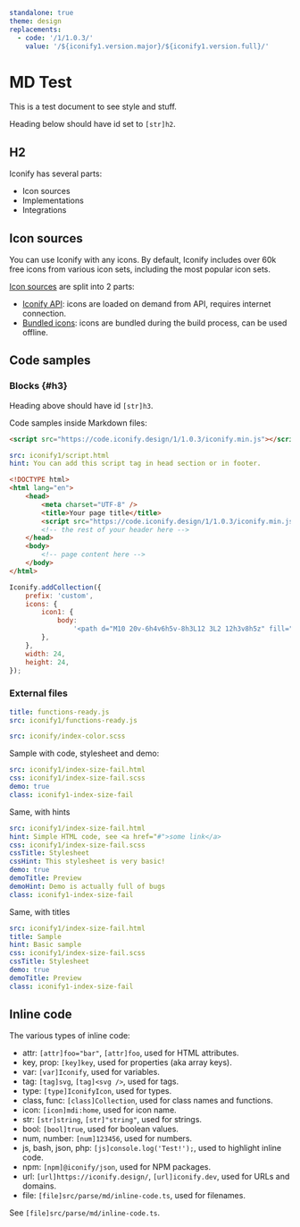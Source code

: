 ```yaml
standalone: true
theme: design
replacements:
  - code: '/1/1.0.3/'
    value: '/${iconify1.version.major}/${iconify1.version.full}/'
```

# MD Test

This is a test document to see style and stuff.

Heading below should have id set to `[str]h2`.

## H2

Iconify has several parts:

- Icon sources
- Implementations
- Integrations

## Icon sources

You can use Iconify with any icons. By default, Iconify includes over 60k free icons from various icon sets, including the most popular icon sets.

[Icon sources](../sources/index.md) are split into 2 parts:

- [Iconify API](../sources/api/index.md): icons are loaded on demand from API, requires internet connection.
- [Bundled icons](../sources/bundles/index.md): icons are bundled during the build process, can be used offline.

## Code samples

### Blocks {#h3}

Heading above should have id `[str]h3`.

Code samples inside Markdown files:

```html
<script src="https://code.iconify.design/1/1.0.3/iconify.min.js"></script>
```

```yaml
src: iconify1/script.html
hint: You can add this script tag in head section or in footer.
```

```html
<!DOCTYPE html>
<html lang="en">
	<head>
		<meta charset="UTF-8" />
		<title>Your page title</title>
		<script src="https://code.iconify.design/1/1.0.3/iconify.min.js"></script>
		<!-- the rest of your header here -->
	</head>
	<body>
		<!-- page content here -->
	</body>
</html>
```

```js
Iconify.addCollection({
	prefix: 'custom',
	icons: {
		icon1: {
			body:
				'<path d="M10 20v-6h4v6h5v-8h3L12 3L2 12h3v8h5z" fill="currentColor"/>',
		},
	},
	width: 24,
	height: 24,
});
```

### External files

```yaml
title: functions-ready.js
src: iconify1/functions-ready.js
```

```yaml
src: iconify/index-color.scss
```

Sample with code, stylesheet and demo:

```yaml
src: iconify1/index-size-fail.html
css: iconify1/index-size-fail.scss
demo: true
class: iconify1-index-size-fail
```

Same, with hints

```yaml
src: iconify1/index-size-fail.html
hint: Simple HTML code, see <a href="#">some link</a>
css: iconify1/index-size-fail.scss
cssTitle: Stylesheet
cssHint: This stylesheet is very basic!
demo: true
demoTitle: Preview
demoHint: Demo is actually full of bugs
class: iconify1-index-size-fail
```

Same, with titles

```yaml
src: iconify1/index-size-fail.html
title: Sample
hint: Basic sample
css: iconify1/index-size-fail.scss
cssTitle: Stylesheet
demo: true
demoTitle: Preview
class: iconify1-index-size-fail
```

## Inline code

The various types of inline code:

- attr: `[attr]foo="bar"`, `[attr]foo`, used for HTML attributes.
- key, prop: `[key]key`, used for properties (aka array keys).
- var: `[var]Iconify`, used for variables.
- tag: `[tag]svg`, `[tag]<svg />`, used for tags.
- type: `[type]IconifyIcon`, used for types.
- class, func: `[class]Collection`, used for class names and functions.
- icon: `[icon]mdi:home`, used for icon name.
- str: `[str]string`, `[str]"string"`, used for strings.
- bool: `[bool]true`, used for boolean values.
- num, number: `[num]123456`, used for numbers.
- js, bash, json, php: `[js]console.log('Test!');`, used to highlight inline code.
- npm: `[npm]@iconify/json`, used for NPM packages.
- url: `[url]https://iconify.design/`, `[url]iconify.dev`, used for URLs and domains.
- file: `[file]src/parse/md/inline-code.ts`, used for filenames.

See `[file]src/parse/md/inline-code.ts`.

